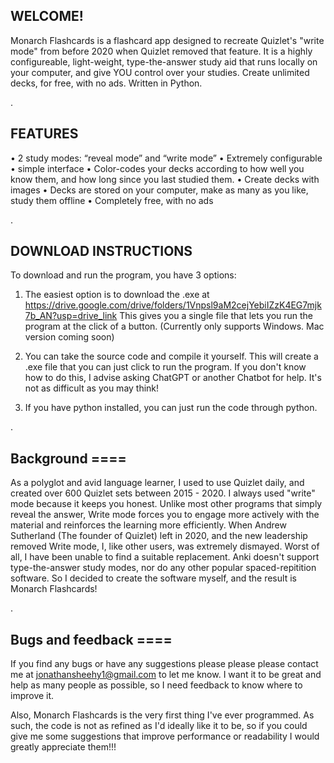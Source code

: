 ## WELCOME!

Monarch Flashcards is a flashcard app designed to recreate Quizlet's "write mode" from before 2020 when Quizlet removed that feature.
It is a highly configureable, light-weight, type-the-answer study aid that runs locally on your computer, and give YOU control over your studies.
Create unlimited decks, for free, with no ads.
Written in Python.

.

## FEATURES 

•	2 study modes: “reveal mode” and “write mode”
•	Extremely configurable
•	simple interface
•	Color-codes your decks according to how well you know them, and how long since you last studied them.
•	Create decks with images
•	Decks are stored on your computer, make as many as you like, study them offline
•	Completely free, with no ads

.


## DOWNLOAD INSTRUCTIONS

To download and run the program, you have 3 options:
1) The easiest option is to download the .exe at https://drive.google.com/drive/folders/1Vnpsl9aM2cejYebiIZzK4EG7mjk7b_AN?usp=drive_link
   This gives you a single file that lets you run the program at the click of a button. (Currently only supports Windows. Mac version coming soon)

2) You can take the source code and compile it yourself. This will create a .exe file that you can just click to run the program.
    If you don't know how to do this, I advise asking ChatGPT or another Chatbot for help. It's not as difficult as you may think!

3) If you have python installed, you can just run the code through python.

.


## Background ====

As a polyglot and avid language learner, I used to use Quizlet daily, and created over 600 Quizlet sets between 2015 - 2020.
I always used "write" mode because it keeps you honest. Unlike most other programs that simply reveal the answer, Write mode forces you to engage more actively with the material and reinforces the learning more efficiently.
When Andrew Sutherland (The founder of Quizlet) left in 2020, and the new leadership removed Write mode, I, like other users, was extremely dismayed.
Worst of all, I have been unable to find a suitable replacement. Anki doesn't support type-the-answer study modes, nor do any other popular spaced-repitition software.
So I decided to create the software myself, and the result is Monarch Flashcards!

.


## Bugs and feedback ====

If you find any bugs or have any suggestions please please please contact me at jonathansheehy1@gmail.com to let me know.
I want it to be great and help as many people as possible, so I need feedback to know where to improve it.

Also, Monarch Flashcards is the very first thing I've ever programmed.
As such, the code is not as refined as I'd ideally like it to be, so if you could give me some suggestions that improve performance or readability I would greatly appreciate them!!!
